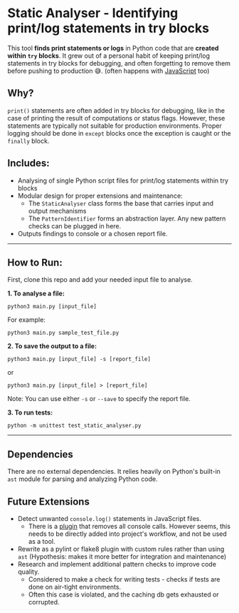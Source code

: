 # Static Analyser - Identifying print/log statements in try blocks

This tool **finds print statements or logs** in Python code that are **created within `try` blocks**. It grew out of a personal habit of keeping print/log statements in try blocks for debugging, and often forgetting to remove them before pushing to production 😅. (often happens with [JavaScript](https://github.com/fossunited/fossunited/pull/589#discussion_r1742236197) too)

## Why?

`print()` statements are often added in try blocks for debugging, like in the case of printing the result of computations or status flags. However, these statements are typically not suitable for production environments. Proper logging should be done in `except` blocks once the exception is caught or the `finally` block.

## Includes: 

- Analysing of single Python script files for print/log statements within try blocks
- Modular design for proper extensions and maintenance: 
    - The `StaticAnalyser` class forms the base that carries input and output mechanisms
    - The `PatternIdentifier` forms an abstraction layer. Any new pattern checks can be plugged in here.
- Outputs findings to console or a chosen report file.

---

## How to Run:

First, clone this repo and add your needed input file to analyse.

**1. To analyse a file:**

```python3 main.py [input_file]```

For example:

```python3 main.py sample_test_file.py```

**2. To save the output to a file:**

```python3 main.py [input_file] -s [report_file]```

or

```python3 main.py [input_file] > [report_file]```

Note: You can use either `-s` or `--save` to specify the report file.

**3. To run tests:**

`python -m unittest test_static_analyser.py`

---

## Dependencies
There are no external dependencies. It relies heavily on Python's built-in `ast` module for parsing and analyzing Python code.

## Future Extensions

- Detect unwanted `console.log()` statements in JavaScript files.
    - There is a [plugin](https://www.npmjs.com/package/babel-plugin-transform-remove-console) that removes all console calls. However seems, this needs to be directly added into project's workflow, and not be used as a tool.
- Rewrite as a pylint or flake8 plugin with custom rules rather than using `ast` (Hypothesis: makes it more better for integration and maintenance)
- Research and implement additional pattern checks to improve code quality.
    - Considered to make a check for writing tests - checks if tests are done on air-tight environments. 
    - Often this case is violated, and the caching db gets exhausted or corrupted.